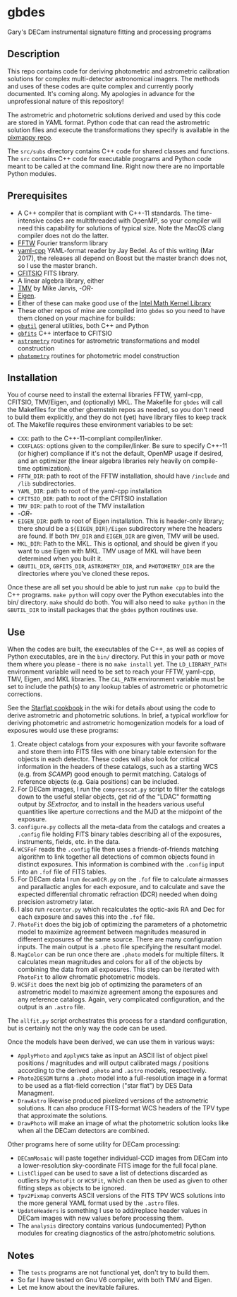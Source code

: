 # gbdes
Gary's DECam instrumental signature fitting and processing programs

## Description
This repo contains code for deriving photometric and astrometric calibration solutions for complex multi-detector astronomical imagers.  The methods and uses of these codes are quite complex and currently poorly documented.  It's coming along.  My apologies in advance for the unprofessional nature of this repository!

The astrometric and photometric solutions derived and used by this code are stored in YAML format. Python code that can read the astrometric solution files and execute the transformations they specify is available in the [pixmappy repo](https://github.com/gbernstein/pixmappy).

The `src/subs` directory contains C++ code for shared classes and functions.  The `src` contains C++ code for executable programs and Python code meant to be called at the command line.  Right now there are no importable Python modules.  

## Prerequisites
* A C++ compiler that is compliant with C++-11 standards.  The time-intensive codes are multithreaded with OpenMP, so your compiler will need this capability for solutions of typical size.  Note the MacOS clang compiler does not do the latter.
* [FFTW](www.fftw.org) Fourier transform library
* [yaml-cpp](https://github.com/jbeder/yaml-cpp) YAML-format reader by Jay Bedel.  As of this writing (Mar 2017), the releases all depend on Boost but the master branch does not, so I use the master branch.
* [CFITSIO](https://heasarc.gsfc.nasa.gov/fitsio/fitsio.html) FITS library.
* A linear algebra library, either
 * [TMV](https://github.com/rmjarvis/tmv) by Mike Jarvis, -_OR_-
 * [Eigen](https://eigen.tuxfamily.org).  
 * Either of these can make good use of the [Intel Math Kernel Library](https://software.intel.com/en-us/intel-mkl)
* These other repos of mine are compiled into `gbdes` so you need to have them cloned on your machine for builds:
 * [`gbutil`](https://github.com/gbernstein/gbutil) general utilities, both C++ and Python
 * [`gbfits`](https://github.com/gbernstein/gbfits) C++ interface to CFITSIO
 * [`astrometry`](https://github.com/gbernstein/astrometry) routines for astrometric transformations and model construction
 * [`photometry`](https://github.com/gbernstein/photometry) routines for photometric model construction


## Installation
You of course need to install the external libraries FFTW, yaml-cpp, CFITSIO, TMV/Eigen, and (optionally) MKL.  The Makefile for `gbdes` will call the Makefiles for the other gbernstein repos as needed, so you don't need to build them explicitly, and they do not (yet) have library files to keep track of.
The Makefile requires these environment variables to be set:
* `CXX`: path to the C++-11-compliant compiler/linker.
* `CXXFLAGS`: options given to the compiler/linker.  Be sure to specify C++-11 (or higher) compliance if it's not the default, OpenMP usage if desired, and an optimizer (the linear algebra libraries rely heavily on compile-time optimization).
* `FFTW_DIR`: path to root of the FFTW installation, should have `/include` and `/lib` subdirectories.
* `YAML_DIR`: path to root of the yaml-cpp installation
* `CFITSIO_DIR`: path to root of the CFITSIO installation
* `TMV_DIR`: path to root of the TMV installation
*  -*OR*-
* `EIGEN_DIR`: path to root of Eigen installation. This is header-only library; there should be a `${EIGEN_DIR}/Eigen` subdirectory where the headers are found.  If both `TMV_DIR` and `EIGEN_DIR` are given, TMV will be used.
* `MKL_DIR`: Path to the MKL.  This is optional, and should be given if you want to use Eigen with MKL.  TMV usage of MKL will have been determined when you built it.
* `GBUTIL_DIR`, `GBFITS_DIR`, `ASTROMETRY_DIR`, and `PHOTOMETRY_DIR` are the directories where you've cloned these repos.

Once these are all set you should be able to just run `make cpp` to build the C++ programs.  `make python` will copy over the Python executables into the bin/ directory.  `make` should do both.  You will also need to `make python` in the `GBUTIL_DIR` to install packages that the `gbdes` python routines use.

## Use
When the codes are built, the executables of the C++, as well as copies of Python executables, are in the `bin/` directory.  Put this in your path or move them where you please - there is no `make install` yet.
The `LD_LIBRARY_PATH` environment variable will need to be set to reach your FFTW, yaml-cpp, TMV, Eigen, and MKL libraries.  The `CAL_PATH` environment variable must be set to include the path(s) to any lookup tables of astrometric or photometric corrections.

See the [Starflat cookbook](https://github.com/gbernstein/gbdes/wiki/Starflat-cookbook) in the wiki for details about using the code to derive astrometric and photometric solutions.  In brief, a
typical workflow for deriving photometric and astrometric homogenization models for a load of exposures would use these programs:
1. Create object catalogs from your exposures with your favorite software and store them into FITS files with one binary table extension for the objects in each detector.  These codes will also look for critical information in the headers of these catalogs, such as a starting WCS (e.g. from _SCAMP_) good enough to permit matching.  Catalogs of reference objects (e.g. Gaia positions) can be included.
2. For DECam images, I run the `compresscat.py` script to filter the catalogs down to the useful stellar objects, get rid of the "LDAC" formatting output by _SExtractor,_ and to install in the headers various useful quantities like aperture corrections and the MJD at the midpoint of the exposure.
3. `configure.py` collects all the meta-data from the catalogs and creates a `.config` file holding FITS binary tables describing all of the exposures, instruments, fields, etc. in the data.
4. `WCSFoF` reads the `.config` file then uses a friends-of-friends matching algorithm to link together all detections of common objects found in distinct exposures.  This information is combined with the `.config` input into an `.fof` file of FITS tables.
5. For DECam data I run `decamDCR.py` on the `.fof` file to calculate airmasses and parallactic angles for each exposure, and to calculate and save the expected differential chromatic refraction (DCR) needed when doing precision astrometry later.
6. I also run `recenter.py` which recalculates the optic-axis RA and Dec for each exposure and saves this into the `.fof` file.
7. `PhotoFit` does the big job of optimizing the parameters of a photometric model to maximize agreement between magnitudes measured in different exposures of the same source.  There are many configuration inputs.  The main output is a `.photo` file specifying the resultant model.
8. `MagColor` can be run once there are `.photo` models for multiple filters. It calculates mean magnitudes and colors for all of the objects by combining the data from all exposures.  This step can be iterated with `PhotoFit` to allow chromatic photometric models.
9. `WCSFit` does the next big job of optimizing the parameters of an astrometric model to maximize agreement among the exposures and any reference catalogs.  Again, very complicated configuration, and the output is an `.astro` file.  

The `allfit.py` script orchestrates this process for a standard configuration, but is certainly not the only way the code can be used.

Once the models have been derived, we can use them in various ways:
* `ApplyPhoto` and `ApplyWCS` take as input an ASCII list of object pixel positions / magnitudes and will output calibrated mags / positions according to the derived `.photo` and `.astro` models, respectively.
* `Photo2DESDM` turns a `.photo` model into a full-resolution image in a format to be used as a flat-field correction ("star flat") by DES Data Managment.
* `DrawAstro` likewise produced pixelized versions of the astrometric solutions.  It can also produce FITS-format WCS headers of the TPV type that approximate the solutions.
* `DrawPhoto` will make an image of what the photometric solution looks like when all the DECam detectors are combined.

Other programs here of some utility for DECam processing:
* `DECamMosaic` will paste together individual-CCD images from DECam into a lower-resolution sky-coordinate FITS image for the full focal plane.
* `ListClipped` can be used to save a list of detections discarded as outliers by `PhotoFit` or `WCSFit`, which can then be used as given to other fitting steps as objects to be ignored.
* `Tpv2Pixmap` converts ASCII versions of the FITS TPV WCS solutions into the more general YAML format used by the `.astro` files.
* `UpdateHeaders` is something I use to add/replace header values in DECam images with new values before processing them.
* The `analysis` directory contains various (undocumented) Python modules for creating diagnostics of the astro/photometric solutions.

## Notes
* The `tests` programs are not functional yet, don't try to build them.
* So far I have tested on Gnu V6 compiler, with both TMV and Eigen.
* Let me know about the inevitable failures.
